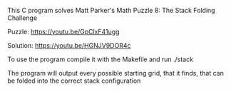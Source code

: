 This C program solves Matt Parker's Math Puzzle 8: The Stack Folding Challenge

Puzzle: https://youtu.be/GpClxF41ugg

Solution: https://youtu.be/HGNJV9DOR4c

To use the program compile it with the Makefile and run ./stack

The program will output every possible starting grid, that it finds, that can be folded into the correct stack configuration
